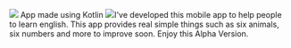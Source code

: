 <img src="{https://github.com/alexandresanlim/Badges4-README.md-Profile#-frameworks-}"/> App made using Kotlin
<img src="{https://github.com/alexandresanlim/Badges4-README.md-Profile#-blog-}"/>I've developed this mobile app to help people to learn english. This app provides
real simple things such as six animals, six numbers and more to improve soon. Enjoy this Alpha Version.
